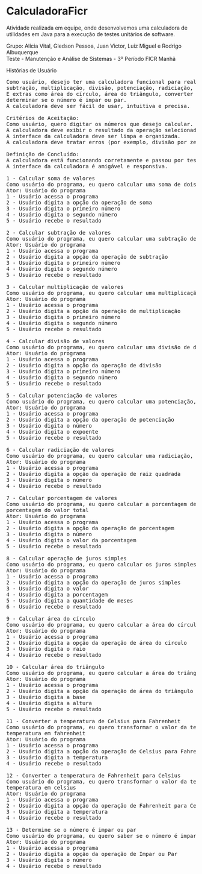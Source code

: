 # CalculadoraFicr
Atividade realizada em equipe, onde desenvolvemos uma calculadora de utilidades em Java para a execução de testes unitários de software.

Grupo: Alícia Vital, Gledson Pessoa, Juan Victor, Luiz Miguel e Rodrigo Albuquerque <br />
Teste - Manutenção e Análise de Sistemas - 3º Período FICR Manhã

Histórias de Usuário
<pre>
Como usuário, desejo ter uma calculadora funcional para realizar operações de uma calculadora científica, como adição, 
subtração, multiplicação, divisão, potenciação, radiciação, porcentagem e juros simples.
E extras como área do círculo, área do triângulo, converter a temperatura de Celsius para Fahrenheit e vice-versa e 
determinar se o número é impar ou par.
A calculadora deve ser fácil de usar, intuitiva e precisa.

Critérios de Aceitação:
Como usuário, quero digitar os números que desejo calcular.
A calculadora deve exibir o resultado da operação selecionada.
A interface da calculadora deve ser limpa e organizada.
A calculadora deve tratar erros (por exemplo, divisão por zero) de forma adequada.

Definição de Concluído:
A calculadora está funcionando corretamente e passou por testes de validação.
A interface da calculadora é amigável e responsiva.

1 - Calcular soma de valores
Como usuário do programa, eu quero calcular uma soma de dois números, para obter o resultado final
Ator: Usuário do programa
1 - Usuário acessa o programa
2 - Usuário digita a opção da operação de soma
3 - Usuário digita o primeiro número
4 - Usuário digita o segundo número
5 - Usuário recebe o resultado

2 - Calcular subtração de valores
Como usuário do programa, eu quero calcular uma subtração de dois números, para obter o resultado final
Ator: Usuário do programa
1 - Usuário acessa o programa
2 - Usuário digita a opção da operação de subtração
3 - Usuário digita o primeiro número
4 - Usuário digita o segundo número
5 - Usuário recebe o resultado

3 - Calcular multiplicação de valores
Como usuário do programa, eu quero calcular uma multiplicação de dois números, para obter o resultado final
Ator: Usuário do programa
1 - Usuário acessa o programa
2 - Usuário digita a opção da operação de multiplicação
3 - Usuário digita o primeiro número
4 - Usuário digita o segundo número
5 - Usuário recebe o resultado

4 - Calcular divisão de valores
Como usuário do programa, eu quero calcular uma divisão de dois números, para obter o resultado final
Ator: Usuário do programa
1 - Usuário acessa o programa
2 - Usuário digita a opção da operação de divisão
3 - Usuário digita o primeiro número
4 - Usuário digita o segundo número
5 - Usuário recebe o resultado

5 - Calcular potenciação de valores
Como usuário do programa, eu quero calcular uma potenciação, para obter o resultado final
Ator: Usuário do programa
1 - Usuário acessa o programa
2 - Usuário digita a opção da operação de potenciação
3 - Usuário digita o número
4 - Usuário digita o expoente
5 - Usuário recebe o resultado

6 - Calcular radiciação de valores
Como usuário do programa, eu quero calcular uma radiciação, para obter o resultado final
Ator: Usuário do programa
1 - Usuário acessa o programa
2 - Usuário digita a opção da operação de raiz quadrada
3 - Usuário digita o número
4 - Usuário recebe o resultado

7 - Calcular porcentagem de valores
Como usuário do programa, eu quero calcular a porcentagem de valores, para obter o valor final de um número, de acordo com a 
porcentagem do valor total
Ator: Usuário do programa
1 - Usuário acessa o programa
2 - Usuário digita a opção da operação de porcentagem
3 - Usuário digita o número
4 - Usuário digita o valor da porcentagem
5 - Usuário recebe o resultado

8 - Calcular operação de juros simples
Como usuário do programa, eu quero calcular os juros simples, para obter o valor de juros final após operação
Ator: Usuário do programa
1 - Usuário acessa o programa
2 - Usuário digita a opção da operação de juros simples
3 - Usuário digita o valor
4 - Usuário digita a porcentagem
5 - Usuário digita a quantidade de meses
6 - Usuário recebe o resultado

9 - Calcular área do círculo
Como usuário do programa, eu quero calcular a área do círculo, para obter o valor do mesmo
Ator: Usuário do programa
1 - Usuário acessa o programa
2 - Usuário digita a opção da operação de área do círculo
3 - Usuário digita o raio
4 - Usuário recebe o resultado

10 - Calcular área do triângulo
Como usuário do programa, eu quero calcular a área do triângulo, para obter o valor do mesmo
Ator: Usuário do programa
1 - Usuário acessa o programa
2 - Usuário digita a opção da operação de área do triângulo
3 - Usuário digita a base
4 - Usuário digita a altura
5 - Usuário recebe o resultado

11 - Converter a temperatura de Celsius para Fahrenheit
Como usuário do programa, eu quero transformar o valor da temperatura em celsius para fahrenheit, para obter o valor da 
temperatura em fahrenheit
Ator: Usuário do programa
1 - Usuário acessa o programa
2 - Usuário digita a opção da operação de Celsius para Fahrenheit
3 - Usuário digita a temperatura
4 - Usuário recebe o resultado

12 - Converter a temperatura de Fahrenheit para Celsius
Como usuário do programa, eu quero transformar o valor da temperatura em fahrenheit para celsius, para obter o valor da 
temperatura em celsius
Ator: Usuário do programa
1 - Usuário acessa o programa
2 - Usuário digita a opção da operação de Fahrenheit para Celsius
3 - Usuário digita a temperatura
4 - Usuário recebe o resultado

13 - Determine se o número é impar ou par
Como usuário do programa, eu quero saber se o número é impar ou par, para classificar corretamente o número
Ator: Usuário do programa
1 - Usuário acessa o programa
2 - Usuário digita a opção da operação de Impar ou Par
3 - Usuário digita o número
4 - Usuário recebe o resultado
  </pre>
